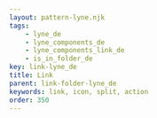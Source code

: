 ```yaml
---
layout: pattern-lyne.njk
tags: 
    - lyne_de
    - lyne_components_de
    - lyne_components_link_de
    - is_in_folder_de
key: link-lyne_de
title: Link
parent: link-folder-lyne_de
keywords: link, icon, split, action
order: 350
---
```

